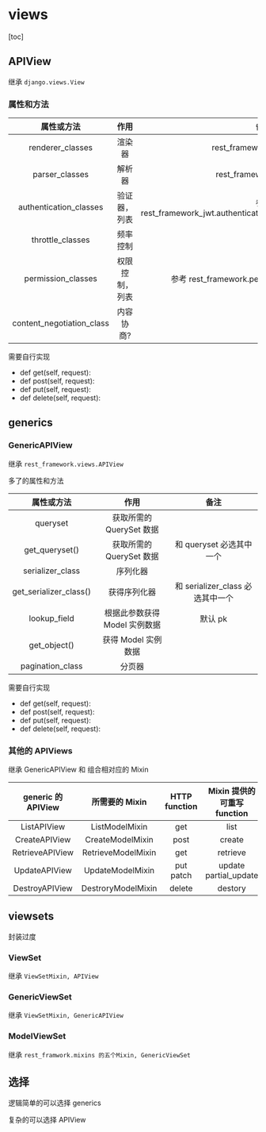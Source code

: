 # views

[toc]

## APIView

继承 `django.views.View`

### 属性和方法

| 属性或方法| 作用 | 备注 |
| :-: | :-: | :-: |
| renderer_classes | 渲染器 | rest_framework.renderers.* |
| parser_classes | 解析器 | rest_framework.parsers.* |
| authentication_classes | 验证器，列表 | 参考 rest_framework_jwt.authentication.JSONWebTokenAuthentication |
| throttle_classes | 频率控制 |  |
| permission_classes | 权限控制，列表 | 参考 rest_framework.permissions.BasePermission |
| content_negotiation_class | 内容协商? |  |

需要自行实现

- def get(self, request):
- def post(self, request):
- def put(self, request):
- def delete(self, request):

## generics

### GenericAPIView

继承 `rest_framework.views.APIView`

多了的属性和方法

| 属性或方法 | 作用 | 备注 |
| :-: | :-: | :-: |
| queryset | 获取所需的 QuerySet 数据 |  |
| get_queryset() | 获取所需的 QuerySet 数据 | 和 queryset 必选其中一个 |
| serializer_class | 序列化器 |  |
| get_serializer_class() | 获得序列化器 | 和 serializer_class 必选其中一个 |
| lookup_field | 根据此参数获得 Model 实例数据 | 默认 pk |
| get_object() | 获得 Model 实例数据 |  |
| pagination_class | 分页器 |  |

需要自行实现

- def get(self, request):
- def post(self, request):
- def put(self, request):
- def delete(self, request):

### 其他的 APIViews

继承 GenericAPIView 和 组合相对应的 Mixin

| generic 的 APIView | 所需要的 Mixin | HTTP function | Mixin 提供的可重写 function |
| :-: | :-: | :-: | :-: |
| ListAPIView | ListModelMixin| get | list |
| CreateAPIView | CreateModelMixin | post | create |
| RetrieveAPIView | RetrieveModelMixin | get | retrieve |
| UpdateAPIView | UpdateModelMixin | put patch | update partial_update |
| DestroyAPIView | DestroryModelMixin | delete | destory |

## viewsets

封装过度

### ViewSet

继承 `ViewSetMixin, APIView`

### GenericViewSet

继承 `ViewSetMixin, GenericAPIView`

### ModelViewSet

继承 `rest_framwork.mixins 的五个Mixin, GenericViewSet`

## 选择

逻辑简单的可以选择 generics

复杂的可以选择 APIView
